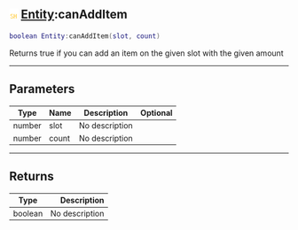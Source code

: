 ## ![shared](.gitbook/assets/shared.png) [Entity](./readme/Entity/README.md):canAddItem

```lua
boolean Entity:canAddItem(slot, count)
```

Returns true if you can add an item on the given slot with the given amount

------
## Parameters

| Type   | Name | Description | Optional |
| ------ | ---- | ----------- | -------: |
| number | slot | No description |  |
| number | count | No description |  |


------
## Returns

| Type   | Description |
| ------ | ----------: |
| boolean | No description |

